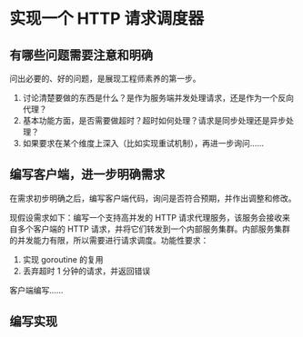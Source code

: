 # 实现一个 HTTP 请求调度器

## 有哪些问题需要注意和明确

问出必要的、好的问题，是展现工程师素养的第一步。

1. 讨论清楚要做的东西是什么？是作为服务端并发处理请求，还是作为一个反向代理？
2. 基本功能方面，是否需要做超时？超时如何处理？请求是同步处理还是异步处理？
3. 如果要求在某个维度上深入（比如实现重试机制），再进一步询问……

## 编写客户端，进一步明确需求

在需求初步明确之后，编写客户端代码，询问是否符合预期，并作出调整和修改。

现假设需求如下：编写一个支持高并发的 HTTP 请求代理服务，该服务会接收来自多个客户端的 HTTP 请求，并将它们转发到一个内部服务集群。内部服务集群的并发能力有限，所以需要进行请求调度。功能性要求：

1. 实现 goroutine 的复用
2. 丢弃超时 1 分钟的请求，并返回错误

客户端编写……

## 编写实现
